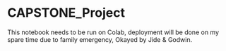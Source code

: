 # CAPSTONE_Project

This notebook needs to be run on Colab, deployment will be done on my spare time due to family emergency, Okayed by Jide & Godwin. 
